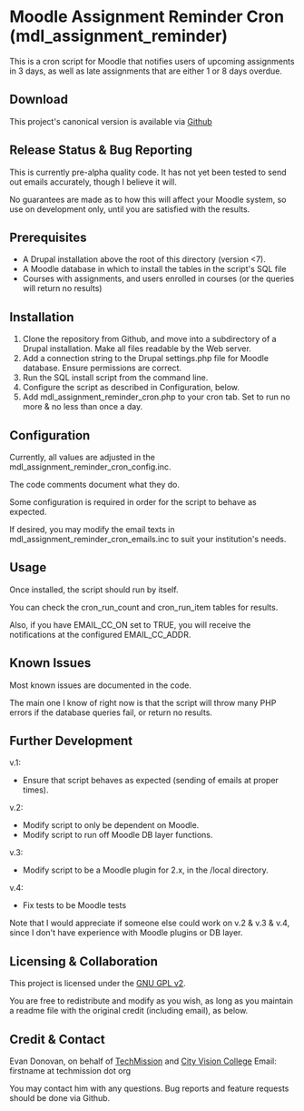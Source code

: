 # Moodle Assignment Reminder Cron (mdl_assignment_reminder)

This is a cron script for Moodle that notifies users of upcoming assignments in 3 days,
as well as late assignments that are either 1 or 8 days overdue.

## Download

This project's canonical version is available via [Github](https://github.com/techmission/mdl_assignment_reminder)

## Release Status & Bug Reporting

This is currently pre-alpha quality code. It has not yet been tested to send out emails accurately, though I believe it will.

No guarantees are made as to how this will affect your Moodle system, so use on development only, 
until you are satisfied with the results.

## Prerequisites

* A Drupal installation above the root of this directory (version <7). 
* A Moodle database in which to install the tables in the script's SQL file
* Courses with assignments, and users enrolled in courses (or the queries will return no results)

## Installation

1. Clone the repository from Github, and move into a subdirectory of a Drupal installation. Make all files readable by the Web server.
2. Add a connection string to the Drupal settings.php file for Moodle database. Ensure permissions are correct.
3. Run the SQL install script from the command line.
4. Configure the script as described in Configuration, below.
5. Add mdl_assignment_reminder_cron.php to your cron tab. Set to run no more & no less than once a day.

## Configuration

Currently, all values are adjusted in the mdl_assignment_reminder_cron_config.inc.

The code comments document what they do.

Some configuration is required in order for the script to behave as expected.

If desired, you may modify the email texts in mdl_assignment_reminder_cron_emails.inc to suit your institution's needs.

## Usage

Once installed, the script should run by itself.

You can check the cron_run_count and cron_run_item tables for results.

Also, if you have EMAIL_CC_ON set to TRUE, you will receive the notifications at the configured EMAIL_CC_ADDR.

## Known Issues

Most known issues are documented in the code.

The main one I know of right now is that the script will throw many PHP errors if the database queries fail, or return no results.

## Further Development

v.1:

* Ensure that script behaves as expected (sending of emails at proper times).

v.2:

* Modify script to only be dependent on Moodle.
* Modify script to run off Moodle DB layer functions.

v.3:

* Modify script to be a Moodle plugin for 2.x, in the /local directory.

v.4:

* Fix tests to be Moodle tests

Note that I would appreciate if someone else could work on v.2 & v.3 & v.4, since I don't have experience with Moodle plugins or DB layer.

## Licensing & Collaboration

This project is licensed under the [GNU GPL v2](http://www.gnu.org/licenses/gpl-2.0.html).

You are free to redistribute and modify as you wish, as long as you maintain a readme file with the original credit (including email), as below.

## Credit & Contact

Evan Donovan, on behalf of [TechMission](http://www.techmission.org) and [City Vision College](http://www.cityvision.edu)
Email: firstname at techmission dot org

You may contact him with any questions. Bug reports and feature requests should be done via Github.